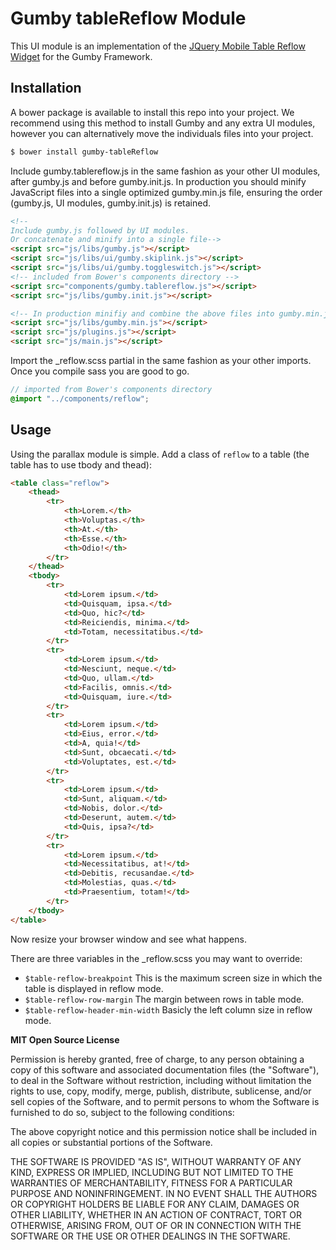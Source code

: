 Gumby tableReflow Module
=================

This UI module is an implementation of the [JQuery Mobile Table Reflow Widget](http://demos.jquerymobile.com/1.4.3/table-reflow/) for the Gumby Framework.

Installation
------------

A bower package is available to install this repo into your project. We recommend using this method to install Gumby and any extra UI modules, however you can alternatively move the individuals files into your project.

```bash
$ bower install gumby-tableReflow
```

Include gumby.tablereflow.js in the same fashion as your other UI modules, after gumby.js and before gumby.init.js. In production you should minify JavaScript files into a single optimized gumby.min.js file, ensuring the order (gumby.js, UI modules, gumby.init.js) is retained. 

```html
<!--
Include gumby.js followed by UI modules.
Or concatenate and minify into a single file-->
<script src="js/libs/gumby.js"></script>
<script src="js/libs/ui/gumby.skiplink.js"></script>
<script src="js/libs/ui/gumby.toggleswitch.js"></script>
<!-- included from Bower's components directory -->
<script src="components/gumby.tablereflow.js"></script>
<script src="js/libs/gumby.init.js"></script>

<!-- In production minifiy and combine the above files into gumby.min.js -->
<script src="js/libs/gumby.min.js"></script>
<script src="js/plugins.js"></script>
<script src="js/main.js"></script>
```
	
Import the _reflow.scss partial in the same fashion as your other imports. Once you compile sass you are good to go.

```scss
// imported from Bower's components directory
@import "../components/reflow";
```


Usage
-----

Using the parallax module is simple. Add a class of `reflow` to a table (the table has to use tbody and thead):

```html
<table class="reflow">
	<thead>
		<tr>
			<th>Lorem.</th>
			<th>Voluptas.</th>
			<th>At.</th>
			<th>Esse.</th>
			<th>Odio!</th>
		</tr>
	</thead>
	<tbody>
		<tr>
			<td>Lorem ipsum.</td>
			<td>Quisquam, ipsa.</td>
			<td>Quo, hic?</td>
			<td>Reiciendis, minima.</td>
			<td>Totam, necessitatibus.</td>
		</tr>
		<tr>
			<td>Lorem ipsum.</td>
			<td>Nesciunt, neque.</td>
			<td>Quo, ullam.</td>
			<td>Facilis, omnis.</td>
			<td>Quisquam, iure.</td>
		</tr>
		<tr>
			<td>Lorem ipsum.</td>
			<td>Eius, error.</td>
			<td>A, quia!</td>
			<td>Sunt, obcaecati.</td>
			<td>Voluptates, est.</td>
		</tr>
		<tr>
			<td>Lorem ipsum.</td>
			<td>Sunt, aliquam.</td>
			<td>Nobis, dolor.</td>
			<td>Deserunt, autem.</td>
			<td>Quis, ipsa?</td>
		</tr>
		<tr>
			<td>Lorem ipsum.</td>
			<td>Necessitatibus, at!</td>
			<td>Debitis, recusandae.</td>
			<td>Molestias, quas.</td>
			<td>Praesentium, totam!</td>
		</tr>
	</tbody>
</table>
```

Now resize your browser window and see what happens.

There are three variables in the _reflow.scss you may want to override:
* `$table-reflow-breakpoint` This is the maximum screen size in which the table is displayed in reflow mode.
* `$table-reflow-row-margin` The margin between rows in table mode.
* `$table-reflow-header-min-width` Basicly the left column size in reflow mode.


**MIT Open Source License**

Permission is hereby granted, free of charge, to any person obtaining a copy of this software and associated
documentation files (the "Software"), to deal in the Software without restriction, including without limitation the
rights to use, copy, modify, merge, publish, distribute, sublicense, and/or sell copies of the Software, and to permit
persons to whom the Software is furnished to do so, subject to the following conditions:

The above copyright notice and this permission notice shall be included in all copies or substantial portions of the
Software.

THE SOFTWARE IS PROVIDED "AS IS", WITHOUT WARRANTY OF ANY KIND, EXPRESS OR IMPLIED, INCLUDING BUT NOT LIMITED TO THE
WARRANTIES OF MERCHANTABILITY, FITNESS FOR A PARTICULAR PURPOSE AND NONINFRINGEMENT. IN NO EVENT SHALL THE AUTHORS OR
COPYRIGHT HOLDERS BE LIABLE FOR ANY CLAIM, DAMAGES OR OTHER LIABILITY, WHETHER IN AN ACTION OF CONTRACT, TORT OR
OTHERWISE, ARISING FROM, OUT OF OR IN CONNECTION WITH THE SOFTWARE OR THE USE OR OTHER DEALINGS IN THE SOFTWARE.

	
	

